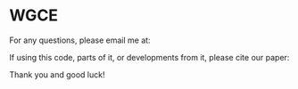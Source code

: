 # WGCE
For any questions, please email me at:

If using this code, parts of it, or developments from it, please cite our paper:

Thank you and good luck!

